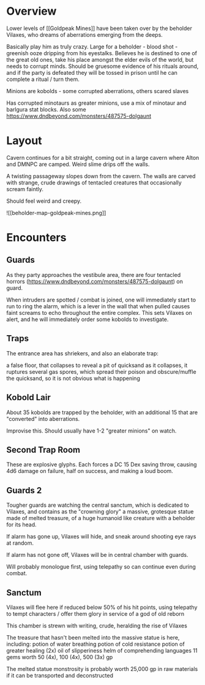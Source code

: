 # Overview

Lower levels of [[Goldpeak Mines]] have been taken over by the beholder Vilaxes, who dreams of aberrations emerging from the deeps. 

Basically play him as truly crazy. Large for a beholder - blood shot - greenish ooze dripping from his eyestalks. Believes he is destined to one of the great old ones, take his place amongst the elder evils of the world, but needs to corrupt minds.  Should be gruesome evidence of his rituals around, and if the party is defeated they will be tossed in prison until he can complete a ritual / turn them. 

Minions are kobolds - some corrupted aberrations, others scared slaves

Has corrupted minotaurs as greater minions, use a mix of minotaur and barlgura stat blocks. Also some https://www.dndbeyond.com/monsters/487575-dolgaunt

# Layout

Cavern continues for a bit straight, coming out in a large cavern where Alton and DMNPC are camped. Weird slime drips off the walls. 

A twisting passageway slopes down from the cavern. The walls are carved with strange, crude drawings of tentacled creatures that occasionally scream faintly. 

Should feel weird and creepy. 

![[beholder-map-goldpeak-mines.png]]

# Encounters

## Guards

As they party approaches the vestibule area, there are four tentacled horrors (https://www.dndbeyond.com/monsters/487575-dolgaunt) on guard. 

When intruders are spotted / combat is joined, one will immediately start to run to ring the alarm, which is a lever in the wall that when pulled causes faint screams to echo throughout the entire complex. This sets Vilaxes on alert, and he will immediately order some kobolds to investigate.

## Traps 

The entrance area has shriekers, and also an elaborate trap:

a false floor, that collapses to reveal a pit of quicksand
	as it collapses, it ruptures several gas spores, which spread their poison and obscure/muffle the quicksand, so it is not obvious what is happening

## Kobold Lair

About 35 kobolds are trapped by the beholder, with an additional 15 that are "converted" into aberrations.

Improvise this. Should usually have 1-2 "greater minions" on watch. 

## Second Trap Room

These are explosive glyphs. Each forces a DC 15 Dex saving throw, causing 4d6 damage on failure, half on success, and making a loud boom. 

## Guards 2

Tougher guards are watching the central sanctum, which is dedicated to Vilaxes, and contains as the "crowning glory" a massive, grotesque statue made of melted treasure, of a huge humanoid like creature with a beholder for its head. 

If alarm has gone up, Vilaxes will hide, and sneak around shooting eye rays at random. 

If alarm has not gone off, Vilaxes will be in central chamber with guards. 

Will probably monologue first, using telepathy so can continue even during combat. 

## Sanctum

Vilaxes will flee here if reduced below 50% of his hit points, using telepathy to tempt characters / offer them glory in service of a god of old reborn

This chamber is strewn with writing, crude, heralding the rise of Vilaxes

The treasure that hasn't been melted into the massive statue is here, including:
potion of water breathing
potion of cold resistance
potion of greater healing (2x)
oil of slipperiness
helm of comprehending languages
11 gems worth 50 (4x), 100 (4x), 500 (3x) gp

The melted statue monstrosity is probably worth 25,000 gp in raw materials if it can be transported and deconstructed

